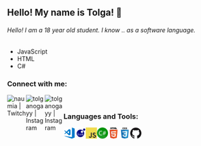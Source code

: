 ## Hello! My name is Tolga! 👋

###### Hello! I am a 18 year old student. I know .. as a software language.

- JavaScript 
- HTML
- C#

### Connect with me:

[<img align="left" alt="naumia | Twitch" width="44px" src="https://img.icons8.com/fluent/2x/twitch.png" />][twitch]
[<img align="left" alt="tolganogayy | Instagram" width="44px" src="https://i.ibb.co/tz8skHM/icons8-instagram-48.png" />][instagram]
[<img align="left" alt="tolganogayy | Instagram" width="44px" src="https://i.ibb.co/tz8skHM/icons8-instagram-48.png" />][twitter]


<br />

### Languages and Tools:

<img align="left" alt="Visual Studio Code" width="26px" src="https://raw.githubusercontent.com/github/explore/80688e429a7d4ef2fca1e82350fe8e3517d3494d/topics/visual-studio-code/visual-studio-code.png" />
<img align="left" alt="Lua" width="26px" src="https://raw.githubusercontent.com/github/explore/80688e429a7d4ef2fca1e82350fe8e3517d3494d/topics/lua/lua.png" />
<img align="left" alt="JavaScript" width="26px" src="https://raw.githubusercontent.com/github/explore/80688e429a7d4ef2fca1e82350fe8e3517d3494d/topics/javascript/javascript.png" />
<img align="left" alt="C#" width="26px" src="https://raw.githubusercontent.com/github/explore/80688e429a7d4ef2fca1e82350fe8e3517d3494d/topics/csharp/csharp.png" />
<img align="left" alt="HTML5" width="26px" src="https://raw.githubusercontent.com/github/explore/80688e429a7d4ef2fca1e82350fe8e3517d3494d/topics/html/html.png" />
<img align="left" alt="CSS3" width="26px" src="https://raw.githubusercontent.com/github/explore/80688e429a7d4ef2fca1e82350fe8e3517d3494d/topics/css/css.png" />
<img align="left" alt="GitHub" width="26px" src="https://raw.githubusercontent.com/github/explore/78df643247d429f6cc873026c0622819ad797942/topics/github/github.png" />

<br />
<br />

[instagram]: https://www.instagram.com/tolganogayy/
[twitch]: https://www.twitch.tv/utkuali
[twitter]: https://twitter.com/tolganogayy
